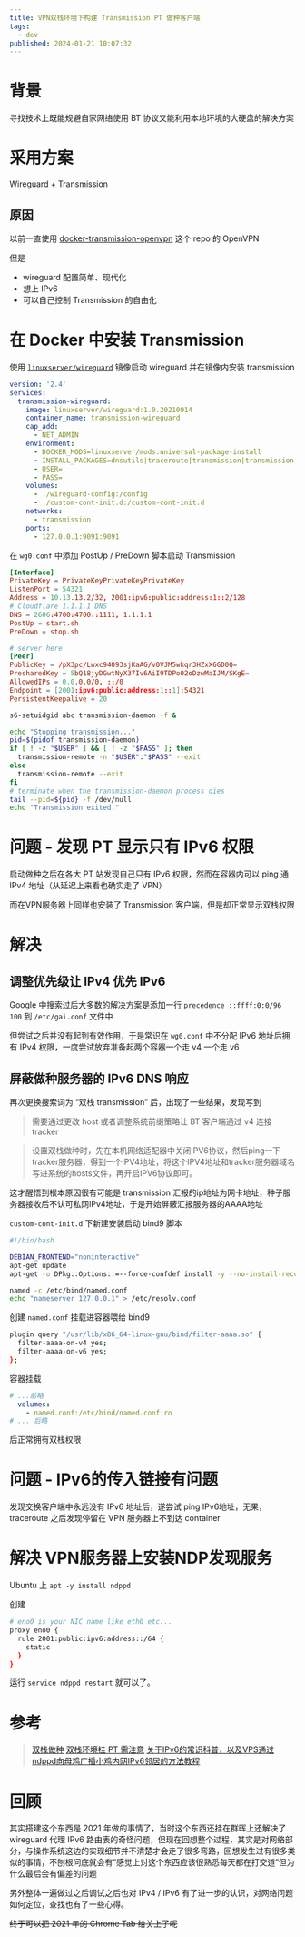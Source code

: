 ```yaml
---
title: VPN双栈环境下构建 Transmission PT 做种客户端
tags:
  - dev
published: 2024-01-21 10:07:32
---
```


# 背景

寻找技术上既能规避自家网络使用 BT 协议又能利用本地环境的大硬盘的解决方案

# 采用方案

Wireguard + Transmission

<!-- more -->

## 原因

以前一直使用 [docker-transmission-openvpn](https://github.com/haugene/docker-transmission-openvpn) 这个 repo 的 OpenVPN

但是
- wireguard 配置简单、现代化
- 想上 IPv6
- 可以自己控制 Transmission 的自由化

# 在 Docker 中安装 Transmission

使用 [`linuxserver/wireguard`](https://hub.docker.com/r/linuxserver/wireguard)  镜像启动 wireguard 并在镜像内安装 transmission

```yaml docker-compose.yml
version: '2.4'
services:
  transmission-wireguard:
    image: linuxserver/wireguard:1.0.20210914
    container_name: transmission-wireguard
    cap_add:
      - NET_ADMIN
    environment:
      - DOCKER_MODS=linuxserver/mods:universal-package-install
      - INSTALL_PACKAGES=dnsutils|traceroute|transmission|transmission-daemon|transmission-cli
      - USER=
      - PASS=
    volumes:
      - ./wireguard-config:/config
      - ./custom-cont-init.d:/custom-cont-init.d
    networks:
      - transmission
    ports:
      - 127.0.0.1:9091:9091
```

在 `wg0.conf` 中添加 PostUp / PreDown 脚本启动 Transmission

```conf wg0.conf
[Interface]
PrivateKey = PrivateKeyPrivateKeyPrivateKey
ListenPort = 54321
Address = 10.13.13.2/32, 2001:ipv6:public:address:1::2/128
# Cloudflare 1.1.1.1 DNS
DNS = 2606:4700:4700::1111, 1.1.1.1
PostUp = start.sh
PreDown = stop.sh

# server here
[Peer]
PublicKey = /pX3pc/Lwxc94O93sjKaAG/v0VJM5wkqr3HZxX6GD0Q=
PresharedKey = 5bQ18jyDGwtNyX37Iv6AiI9TDPo02oDzwMaIJM/SKgE=
AllowedIPs = 0.0.0.0/0, ::/0
Endpoint = [2001:ipv6:public:address:1::1]:54321
PersistentKeepalive = 20
```

```bash start.sh
s6-setuidgid abc transmission-daemon -f &
```

```bash stop.sh
echo "Stopping transmission..."
pid=$(pidof transmission-daemon)
if [ ! -z "$USER" ] && [ ! -z "$PASS" ]; then
  transmission-remote -n "$USER":"$PASS" --exit
else
  transmission-remote --exit
fi
# terminate when the transmission-daemon process dies
tail --pid=${pid} -f /dev/null
echo "Transmission exited."
```

# 问题 - 发现 PT 显示只有 IPv6 权限

启动做种之后在各大 PT 站发现自己只有 IPv6 权限，然而在容器内可以 ping 通 IPv4 地址（从延迟上来看也确实走了 VPN）

而在VPN服务器上同样也安装了 Transmission 客户端，但是却正常显示双栈权限

# 解决

## 调整优先级让 IPv4 优先 IPv6

Google 中搜索过后大多数的解决方案是添加一行 `precedence ::ffff:0:0/96 100` 到 `/etc/gai.conf` 文件中

但尝试之后并没有起到有效作用，于是常识在 `wg0.conf` 中不分配 IPv6 地址后拥有 IPv4 权限，一度尝试放弃准备起两个容器一个走 v4 一个走 v6

## 屏蔽做种服务器的 IPv6 DNS 响应

再次更换搜索词为 “双栈 transmission” 后，出现了一些结果，发现写到

> 需要通过更改 host 或者调整系统前缀策略让 BT 客户端通过 v4 连接 tracker


> 设置双栈做种时，先在本机网络适配器中关闭IPV6协议，然后ping一下tracker服务器，得到一个IPV4地址，将这个IPV4地址和tracker服务器域名写进系统的hosts文件，再开启IPV6协议即可。


这才醒悟到根本原因很有可能是 transmission 汇报的ip地址为网卡地址，种子服务器接收后不认可私网IPv4地址，于是开始屏蔽汇报服务器的AAAA地址

`custom-cont-init.d` 下新建安装启动 bind9 脚本
```bash start-bind9.sh
#!/bin/bash

DEBIAN_FRONTEND="noninteractive"
apt-get update
apt-get -o DPkg::Options::=--force-confdef install -y --no-install-recommends bind9 bind9-libs bind9-utils

named -c /etc/bind/named.conf
echo "nameserver 127.0.0.1" > /etc/resolv.conf

```

创建 `named.conf` 挂载进容器喂给 bind9

```bash named.conf
plugin query "/usr/lib/x86_64-linux-gnu/bind/filter-aaaa.so" {
  filter-aaaa-on-v4 yes;
  filter-aaaa-on-v6 yes;
};
```

容器挂载

```yaml docker-compose.yml
# ...前略
  volumes:
    - named.conf:/etc/bind/named.conf:ro
# ... 后略
```

后正常拥有双栈权限

# 问题 - IPv6的传入链接有问题

发现交换客户端中永远没有 IPv6 地址后，遂尝试 ping IPv6地址，无果，traceroute 之后发现停留在 VPN 服务器上不到达 container

# 解决 VPN服务器上安装NDP发现服务

Ubuntu 上 `apt -y install ndppd`

创建

```bash /etc/ndppd.conf
# eno0 is your NIC name like eth0 etc...
proxy eno0 {
  rule 2001:public:ipv6:address::/64 {
    static
  }
}
```

运行 `service ndppd restart` 就可以了。


# 参考

> [双栈做种](https://blog.lfalive.top/2021/06/17/PT/#%E5%8F%8C%E6%A0%88%E5%81%9A%E7%A7%8D)
> [双栈环境挂 PT 需注意](https://www.v2ex.com/t/497336)
> [关于IPv6的常识科普，以及VPS通过ndppd向母鸡广播小鸡内网IPv6邻居的方法教程](https://www.nodeseek.com/post-9473-1)

# 回顾

其实搭建这个东西是 2021 年做的事情了，当时这个东西还挂在群晖上还解决了 wireguard 代理 IPv6 路由表的奇怪问题，但现在回想整个过程，其实是对网络部分，与操作系统这边的实现细节并不清楚才会走了很多弯路，回想发生过有很多类似的事情，不刨根问底就会有“感觉上对这个东西应该很熟悉每天都在打交道”但为什么最后会有偏差的问题

另外整体一遍做过之后调试之后也对 IPv4 / IPv6 有了进一步的认识，对网络问题如何定位，查找也有了一些心得。

~~终于可以把 2021 年的 Chrome Tab 给关上了呢~~
